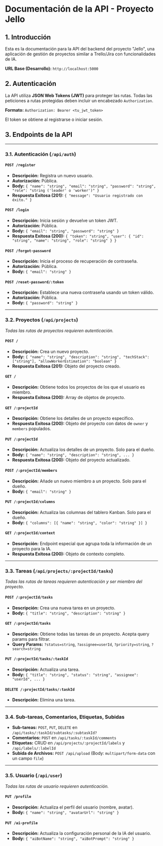 # Documentación de la API - Proyecto Jello

## 1. Introducción
Esta es la documentación para la API del backend del proyecto "Jello", una aplicación de gestión de proyectos similar a Trello/Jira con funcionalidades de IA.

**URL Base (Desarrollo):** `http://localhost:5000`

## 2. Autenticación
La API utiliza **JSON Web Tokens (JWT)** para proteger las rutas. Todas las peticiones a rutas protegidas deben incluir un encabezado `Authorization`.

**Formato:** `Authorization: Bearer <tu_jwt_token>`

El token se obtiene al registrarse o iniciar sesión.

## 3. Endpoints de la API

---
### 3.1. Autenticación (`/api/auth`)

#### `POST /register`
- **Descripción:** Registra un nuevo usuario.
- **Autorización:** Pública.
- **Body:** `{ "name": "string", "email": "string", "password": "string", "role": "string ('leader' o 'worker')" }`
- **Respuesta Exitosa (201):** `{ "message": "Usuario registrado con éxito." }`

#### `POST /login`
- **Descripción:** Inicia sesión y devuelve un token JWT.
- **Autorización:** Pública.
- **Body:** `{ "email": "string", "password": "string" }`
- **Respuesta Exitosa (200):** `{ "token": "string", "user": { "id": "string", "name": "string", "role": "string" } }`

#### `POST /forgot-password`
- **Descripción:** Inicia el proceso de recuperación de contraseña.
- **Autorización:** Pública.
- **Body:** `{ "email": "string" }`

#### `POST /reset-password/:token`
- **Descripción:** Establece una nueva contraseña usando un token válido.
- **Autorización:** Pública.
- **Body:** `{ "password": "string" }`

---
### 3.2. Proyectos (`/api/projects`)

*Todas las rutas de proyectos requieren autenticación.*

#### `POST /`
- **Descripción:** Crea un nuevo proyecto.
- **Body:** `{ "name": "string", "description": "string", "techStack": ["string"], "allowWorkerEstimation": "boolean" }`
- **Respuesta Exitosa (201):** Objeto del proyecto creado.

#### `GET /`
- **Descripción:** Obtiene todos los proyectos de los que el usuario es miembro.
- **Respuesta Exitosa (200):** Array de objetos de proyecto.

#### `GET /:projectId`
- **Descripción:** Obtiene los detalles de un proyecto específico.
- **Respuesta Exitosa (200):** Objeto del proyecto con datos de `owner` y `members` populados.

#### `PUT /:projectId`
- **Descripción:** Actualiza los detalles de un proyecto. Solo para el dueño.
- **Body:** `{ "name": "string", "description": "string", ... }`
- **Respuesta Exitosa (200):** Objeto del proyecto actualizado.

#### `POST /:projectId/members`
- **Descripción:** Añade un nuevo miembro a un proyecto. Solo para el dueño.
- **Body:** `{ "email": "string" }`

#### `PUT /:projectId/columns`
- **Descripción:** Actualiza las columnas del tablero Kanban. Solo para el dueño.
- **Body:** `{ "columns": [{ "name": "string", "color": "string" }] }`

#### `GET /:projectId/context`
- **Descripción:** Endpoint especial que agrupa toda la información de un proyecto para la IA.
- **Respuesta Exitosa (200):** Objeto de contexto completo.

---
### 3.3. Tareas (`/api/projects/:projectId/tasks`)

*Todas las rutas de tareas requieren autenticación y ser miembro del proyecto.*

#### `POST /:projectId/tasks`
- **Descripción:** Crea una nueva tarea en un proyecto.
- **Body:** `{ "title": "string", "description": "string" }`

#### `GET /:projectId/tasks`
- **Descripción:** Obtiene todas las tareas de un proyecto. Acepta query params para filtrar.
- **Query Params:** `?status=string`, `?assignee=userId`, `?priority=string`, `?search=string`

#### `PUT /:projectId/tasks/:taskId`
- **Descripción:** Actualiza una tarea.
- **Body:** `{ "title": "string", "status": "string", "assignee": "userId", ... }`

#### `DELETE /:projectId/tasks/:taskId`
- **Descripción:** Elimina una tarea.

---
### 3.4. Sub-tareas, Comentarios, Etiquetas, Subidas

- **Sub-tareas:** `POST`, `PUT`, `DELETE` en `/api/tasks/:taskId/subtasks/:subtaskId?`
- **Comentarios:** `POST` en `/api/tasks/:taskId/comments`
- **Etiquetas:** CRUD en `/api/projects/:projectId/labels` y `/api/labels/:labelId`
- **Subida de Archivos:** `POST /api/upload` (Body: `multipart/form-data` con un campo `file`)

---
### 3.5. Usuario (`/api/user`)

*Todas las rutas de usuario requieren autenticación.*

#### `PUT /profile`
- **Descripción:** Actualiza el perfil del usuario (nombre, avatar).
- **Body:** `{ "name": "string", "avatarUrl": "string" }`

#### `PUT /ai-profile`
- **Descripción:** Actualiza la configuración personal de la IA del usuario.
- **Body:** `{ "aiBotName": "string", "aiBotPrompt": "string" }`